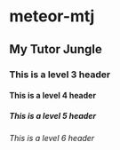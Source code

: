 # meteor-mtj
## My Tutor Jungle
### This is a level 3 header
#### This is a level 4 header
##### This is a level 5 header
###### This is a level 6 header

